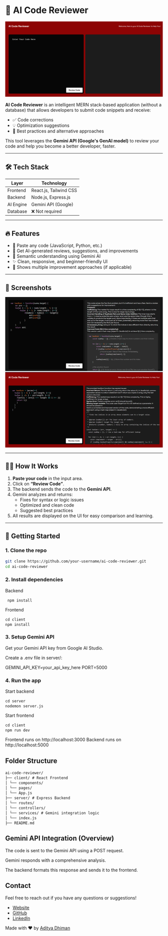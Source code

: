 # 🤖 AI Code Reviewer

![alt text](image-1.png)

**AI Code Reviewer** is an intelligent MERN stack-based application (without a database) that allows developers to submit code snippets and receive:

- ✅ Code corrections
- 💡 Optimization suggestions
- 🚀 Best practices and alternative approaches

This tool leverages the **Gemini API (Google's GenAI model)** to review your code and help you become a better developer, faster.

---

## 🛠️ Tech Stack

| Layer     | Technology             |
| --------- | ---------------------- |
| Frontend  | React.js, Tailwind CSS |
| Backend   | Node.js, Express.js    |
| AI Engine | Gemini API (Google)    |
| Database  | ❌ Not required        |

---

## 🔥 Features

- 🚀 Paste any code (JavaScript, Python, etc.)
- 🤖 Get AI-generated reviews, suggestions, and improvements
- 🧠 Semantic understanding using Gemini AI
- ✨ Clean, responsive, and beginner-friendly UI
- 💬 Shows multiple improvement approaches (if applicable)

---

## 📸 Screenshots

![alt text](image.png)
![alt text](image-2.png)

---

## 🧑‍💻 How It Works

1. **Paste your code** in the input area.
2. Click on **“Review Code”**.
3. The backend sends the code to the **Gemini API**.
4. Gemini analyzes and returns:
   - Fixes for syntax or logic issues
   - Optimized and clean code
   - Suggested best practices
5. All results are displayed on the UI for easy comparison and learning.

---

## 🚀 Getting Started

### 1. Clone the repo

```bash
git clone https://github.com/your-username/ai-code-reviewer.git
cd ai-code-reviewer
```

### 2. Install dependencies

Backend

```cd server
 npm install
```

Frontend

```
cd client
npm install
```

### 3. Setup Gemini API

Get your Gemini API key from Google AI Studio.

Create a .env file in server/:

GEMINI_API_KEY=your_api_key_here
PORT=5000

### 4. Run the app

Start backend

```
cd server
nodemon server.js
```

Start frontend

```
cd client
npm run dev
```

Frontend runs on http://localhost:3000
Backend runs on http://localhost:5000

## Folder Structure

```
ai-code-reviewer/
├── client/ # React Frontend
│ └── components/
│ └── pages/
│ └── App.js
├── server/ # Express Backend
│ └── routes/
│ └── controllers/
│ └── services/ # Gemini integration logic
│ └── index.js
├── README.md
```

## Gemini API Integration (Overview)

The code is sent to the Gemini API using a POST request.

Gemini responds with a comprehensive analysis.

The backend formats this response and sends it to the frontend.

## Contact

Feel free to reach out if you have any questions or suggestions!

- [Website](https://adityadhiman.in)
- [GitHub](https://github.com/adityadhiman-in)
- [LinkedIn](https://www.linkedin.com/in/adityadhiman-in)

Made with ❤️ by [Aditya Dhiman](https://adityadhiman.in)

